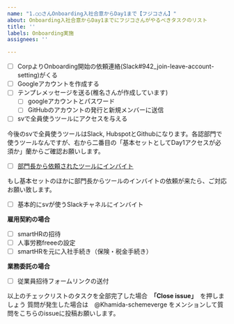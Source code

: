 ```yaml
---
name: "1.○○さんOnboarding入社合意からDay1まで【フジコさん】"
about: Onboarding入社合意からDay1までにフジコさんがやるべきタスクのリスト
title: ''
labels: Onboarding実施
assignees: ''

---
```


- [ ] CorpよりOnboarding開始の依頼連絡(Slack#942_join-leave-account-setting)がくる
- [ ] Googleアカウントを作成する
- [ ] テンプレメッセージを送る(椎名さんが作成しています)
    - [ ] googleアカウントとパスワード
    - [ ] GitHubのアカウントの発行と新規メンバーに送信
- [ ] svで全員使うツールにアクセスを与える

今後のsvで全員使うツールはSlack, HubspotとGithubになります。各認部門で使うツールなんですが、右から二番目の「基本セットとしてDay1アクセスが必須か」蘭からご確認お願いします。

- [ ] [部門長から依頼されたツールにインバイト](https://docs.google.com/spreadsheets/d/14HujPUTcXi6i06-aShQcqanV2YQ9fnaOEs09Edm2er8/edit#gid=0)

もし基本セットのほかに部門長からツールのインバイトの依頼が来たら、ご対応お願い致します。

- [ ] 基本的にsvが使うSlackチャネルにインバイト 

**雇用契約の場合**

- [ ] smartHRの招待
- [ ] 人事労務freeeの設定
- [ ] smartHRを元に入社手続き（保険・税金手続き）

**業務委託の場合**

- [ ] 従業員招待フォームリンクの送付

以上のチェックリストのタスクを全部完了した場合　**「Close issue」**　を押しましょう
質問が発生した場合は　@Khamida-schemeverge をメンションして質問をこちらのissueに投稿お願いします。
